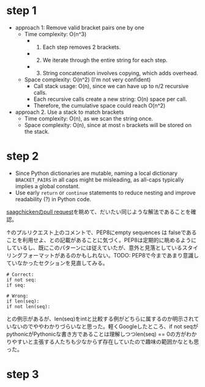 # step 1

- approach 1: Remove valid bracket pairs one by one
	- Time complexity: O(n^3)
		- 1. Each step removes 2 brackets.
		- 2. We iterate through the entire string for each step.
		- 3. String concatenation involves copying, which adds overhead.
	- Space complexity: O(n^2) (I'm not very confident)
		- Call stack usage: O(n), since we can have up to n/2 recursive calls.
		- Each recursive calls create a new string: O(n) space per call.
		- Therefore, the cumulative space could reach O(n^2)
- approach 2. Use a stack to match brackets
	- Time complexity: O(n), as we scan the string once.
	- Space complexity: O(n), since at most `n` brackets will be stored on the stack.

# step 2

- Since Python dictionaries are mutable, naming a local dictionary `BRACKET_PAIRS` in all caps might be misleading, as all-caps typically implies a global constant.
- Use early `return` or `continue` statements to reduce nesting and improve readability (?) in Python code.

[saagchickenのpull request](https://github.com/saagchicken/coding_practice/pull/21/files)を眺めて、だいたい同じような解法であることを確認。

↑のプルリクエスト上のコメントで、PEP8にempty sequences は falseであることを利用せよ、との記載があることに気づく。PEP8は定期的に眺めるようにしているし、既にこのパターンには従えていたが、意外と見落としているスタイリングフォーマットがあるのかもしれない。TODO: PEP8で今まであまり意識していなかったセクションを見直してみる。

```
# Correct:
if not seq:
if seq:
```

```
# Wrong:
if len(seq):
if not len(seq):
```

との例示があるが、len(seq)をintと比較する例がどちらに属するのか明示されていないのでややわかりづらいなと思った。軽くGoogleしたところ、if not seqがpythonicがPythonicな書き方であることは理解しつつlen(seq) == 0の方がわかりやすいと主張する人たちも少なからず存在していたので趣味の範囲かなとも思った。

# step 3
